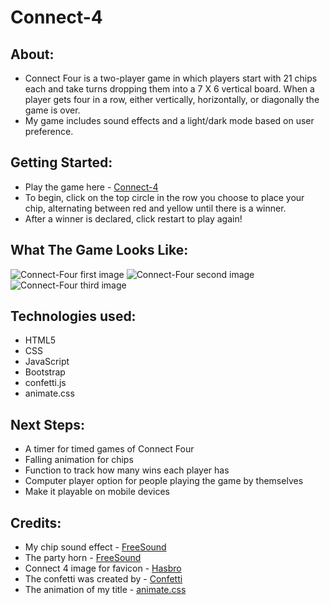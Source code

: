 # Connect-4

## About:
  - Connect Four is a two-player game in which players start with 21 chips each and take turns dropping them into a 7 X 6 vertical board. When a player gets four in a row, either vertically, horizontally, or diagonally the game is over.
  - My game includes sound effects and a light/dark mode based on user preference.

## Getting Started:
 - Play the game here - <a href='https://clairecarden-connect-four.surge.sh/'>Connect-4</a>
 - To begin, click on the top circle in the row you choose to place your chip, alternating between red and yellow until there is a winner.
 - After a winner is declared, click restart to play again!

## What The Game Looks Like:
  ![Connect-Four first image](/assets/Connect-Four-1.png)
  ![Connect-Four second image](/assets/Connect-Four-2.png)
  ![Connect-Four third image](/assets/Connect-Four-3.png)

## Technologies used:
  - HTML5 
  - CSS
  - JavaScript
  - Bootstrap
  - confetti.js
  - animate.css

## Next Steps:
  - A timer for timed games of Connect Four
  - Falling animation for chips
  - Function to track how many wins each player has
  - Computer player option for people playing the game by themselves 
  - Make it playable on mobile devices

## Credits:
- My chip sound effect - [FreeSound](https://freesound.org/people/discokingmusic/sounds/271387/)
- The party horn - [FreeSound](https://freesound.org/people/vewiu/sounds/379617/)
- Connect 4 image for favicon - [Hasbro](https://www.gamesofberkeley.com/connect-four-hasbro-hsba5640.html)
- The confetti was created by - [Confetti](https://github.com/mathusummut/)
- The animation of my title - [animate.css](https://animate.style/)